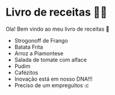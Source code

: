 # Livro de receitas :man_cook:

Ola! Bem vindo ao meu livro de receitas :clap:

- Strogonoff de Frango
- Batata Frita
- Arroz a Piamontese
- Salada de tomate com alface
- Pudim
- Cafézitos
- Inovação está em nosso DNA!!!
- Preciso de um empreguitos :c